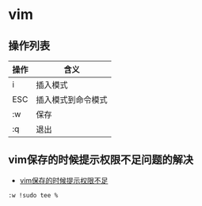 # vim

## 操作列表

操作  | 含义
--- | ---------
i   | 插入模式
ESC | 插入模式到命令模式
:w  | 保存
:q  | 退出

## vim保存的时候提示权限不足问题的解决

- [vim保存的时候提示权限不足](http://jingyan.baidu.com/article/3f16e003e5ea752591c103d4.html)

```
:w !sudo tee %
```
